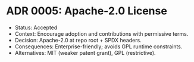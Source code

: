 # ADR 0005: Apache-2.0 License

- Status: Accepted
- Context: Encourage adoption and contributions with permissive terms.
- Decision: Apache-2.0 at repo root + SPDX headers.
- Consequences: Enterprise-friendly; avoids GPL runtime constraints.
- Alternatives: MIT (weaker patent grant), GPL (restrictive).
